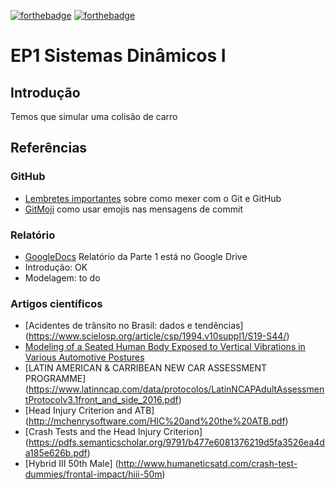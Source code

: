 [![forthebadge](https://forthebadge.com/images/badges/built-with-science.svg)](https://forthebadge.com) [![forthebadge](https://forthebadge.com/images/badges/pretty-risque.svg)](https://forthebadge.com)

# EP1 Sistemas Dinâmicos I

## Introdução

Temos que simular uma colisão de carro

## Referências

### GitHub

- [Lembretes importantes](./Primeiros_passos.md) sobre como mexer com o Git e GitHub  
- [GitMoji](https://gitmoji.carloscuesta.me/) como usar emojis nas mensagens de commit

### Relatório

- [GoogleDocs](https://docs.google.com/document/d/1OCPeX--nWaFGrolZmGS_LkGoKSdJ5N84zqZnsJw4B5c/edit?usp=sharing) Relatório da Parte 1 está no Google Drive
- Introdução: OK
- Modelagem: to do

### Artigos científicos

- [Acidentes de trânsito no Brasil: dados e tendências] (https://www.scielosp.org/article/csp/1994.v10suppl1/S19-S44/)
- [Modeling of a Seated Human Body Exposed to Vertical Vibrations in Various Automotive
Postures](https://pdfs.semanticscholar.org/e314/6dfa2ca316f51fbd3acae27c4d6997e5a1ee.pdf)
- [LATIN AMERICAN & CARRIBEAN NEW CAR ASSESSMENT PROGRAMME] (https://www.latinncap.com/data/protocolos/LatinNCAPAdultAssessmentProtocolv3.1front_and_side_2016.pdf)
- [Head Injury Criterion and ATB] (http://mchenrysoftware.com/HIC%20and%20the%20ATB.pdf)
- [Crash Tests and the Head Injury Criterion] (https://pdfs.semanticscholar.org/9791/b477e6081376219d5fa3526ea4da185e626b.pdf)
- [Hybrid III 50th Male] (http://www.humaneticsatd.com/crash-test-dummies/frontal-impact/hiii-50m)

